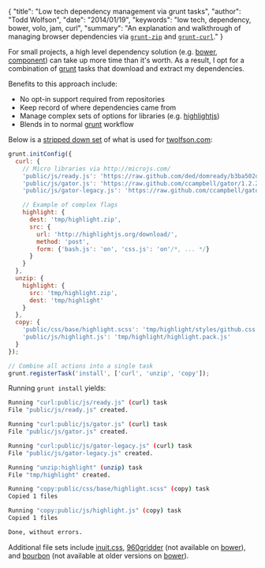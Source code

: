 {
  "title": "Low tech dependency management via grunt tasks",
  "author": "Todd Wolfson",
  "date": "2014/01/19",
  "keywords": "low tech, dependency, bower, volo, jam, curl",
  "summary": "An explanation and walkthrough of managing browser dependencies via [`grunt-zip`](https://github.com/twolfson/grunt-zip/) and [`grunt-curl`](https://github.com/twolfson/grunt-curl)."
}

For small projects, a high level dependency solution (e.g. [bower][], [component][]) can take up more time than it's worth. As a result, I opt for a combination of [grunt][] tasks that download and extract my dependencies.

Benefits to this approach include:

- No opt-in support required from repositories
- Keep record of where dependencies came from
- Manage complex sets of options for libraries (e.g. [highlightjs][])
- Blends in to normal [grunt][] workflow

[bower]: http://bower.io/
[component]: http://component.io/
[grunt]: http://gruntjs.com/
[highlightjs]: http://highlightjs.org/

Below is a [stripped down set][gruntfile] of what is used for [twolfson.com][]:

[gruntfile]: https://github.com/twolfson/twolfson.com/blob/2.17.0/Gruntfile.js
[twolfson.com]: /

```js
grunt.initConfig({
  curl: {
    // Micro libraries via http://microjs.com/
    'public/js/ready.js': 'https://raw.github.com/ded/domready/b3ba502dcd41b67fc2fcd06416b9d0be27a8dce2/ready.js',
    'public/js/gator.js': 'https://raw.github.com/ccampbell/gator/1.2.2/gator.js',
    'public/js/gator-legacy.js': 'https://raw.github.com/ccampbell/gator/1.2.2/plugins/gator-legacy.js',

    // Example of complex flags
    highlight: {
      dest: 'tmp/highlight.zip',
      src: {
        url: 'http://highlightjs.org/download/',
        method: 'post',
        form: {'bash.js': 'on', 'css.js': 'on'/*, ... */}
      }
    }
  },
  unzip: {
    highlight: {
      src: 'tmp/highlight.zip',
      dest: 'tmp/highlight'
    }
  },
  copy: {
    'public/css/base/highlight.scss': 'tmp/highlight/styles/github.css',
    'public/js/highlight.js': 'tmp/highlight/highlight.pack.js'
  }
});

// Combine all actions into a single task
grunt.registerTask('install', ['curl', 'unzip', 'copy']);
```

Running `grunt install` yields:

```bash
Running "curl:public/js/ready.js" (curl) task
File "public/js/ready.js" created.

Running "curl:public/js/gator.js" (curl) task
File "public/js/gator.js" created.

Running "curl:public/js/gator-legacy.js" (curl) task
File "public/js/gator-legacy.js" created.

Running "unzip:highlight" (unzip) task
File "tmp/highlight" created.

Running "copy:public/css/base/highlight.scss" (copy) task
Copied 1 files

Running "copy:public/js/highlight.js" (copy) task
Copied 1 files

Done, without errors.
```

Additional file sets include [inuit.css][], [960gridder][] (not available on [bower][]), and [bourbon][] (not available at older versions on [bower][]).

[inuit.css]: https://github.com/csswizardry/inuit.css
[960gridder]: http://peol.github.io/960gridder/
[bourbon]: http://bourbon.io/